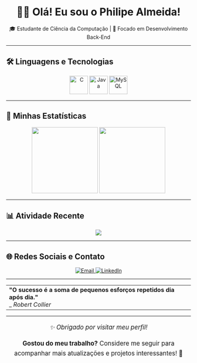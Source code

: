 <!-- START README -->
<h1 align="center">👨‍💻 Olá! Eu sou o Philipe Almeida!</h1>
<p align="center">
   🎓 Estudante de Ciência da Computação | 🔧 Focado em Desenvolvimento Back-End
</p>

---

## 🛠️ **Linguagens e Tecnologias**
<p align="center">
   <img src="https://cdn.jsdelivr.net/gh/devicons/devicon/icons/c/c-original.svg" title="C" alt="C" width="50" height="50"/>
   <img src="https://cdn.jsdelivr.net/gh/devicons/devicon/icons/java/java-original.svg" title="Java" alt="Java" width="50" height="50"/>
   <img src="https://cdn.jsdelivr.net/gh/devicons/devicon/icons/mysql/mysql-original-wordmark.svg" title="MySQL" alt="MySQL" width="50" height="50"/>
</p>

---

## 🚀 **Minhas Estatísticas**
<p align="center">
   <img height="180em" src="https://github-readme-stats.vercel.app/api?username=Ph-almeida01&show_icons=true&theme=react&include_all_commits=true&count_private=true"/>
   <img height="180em" src="https://github-readme-stats.vercel.app/api/top-langs/?username=Ph-almeida01&layout=compact&langs_count=3&theme=react"/>
</p>

---

## 📊 **Atividade Recente**
<p align="center">
   <img src="https://github-readme-activity-graph.vercel.app/graph?username=Ph-almeida01&theme=react-dark"/>
</p>

---

## 🌐 **Redes Sociais e Contato**
<p align="center">
   <a href="mailto:phh.almeida01@gmail.com" target="_blank">
      <img src="https://img.shields.io/badge/-Email-D14836?style=for-the-badge&logo=gmail&logoColor=white" alt="Email"/>
   </a>
   <a href="https://www.linkedin.com/in/philipe-almeida-0407361a4/" target="_blank">
      <img src="https://img.shields.io/badge/-LinkedIn-%230077B5?style=for-the-badge&logo=linkedin&logoColor=white" alt="LinkedIn"/>
   </a>
</p>

---

<div align="center">
   <table>
      <tr>
         <td>
            <strong>"O sucesso é a soma de pequenos esforços repetidos dia após dia."</strong>  
            <br> _ <em>Robert Collier</em>
         </td>
      </tr>
   </table>
</div>

---

<div align="center" style="font-size: 1.2em; line-height: 1.6;">
   <p><em>✨ Obrigado por visitar meu perfil!</em></p>
   <p><strong>Gostou do meu trabalho?</strong> Considere me seguir para acompanhar mais atualizações e projetos interessantes! 🚀</p>
</div>

<!-- END README -->
